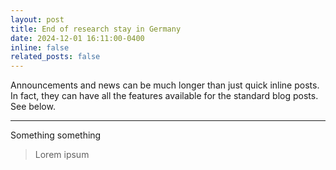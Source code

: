 ```yaml
---
layout: post
title: End of research stay in Germany
date: 2024-12-01 16:11:00-0400
inline: false
related_posts: false
---
```


Announcements and news can be much longer than just quick inline posts. In fact, they can have all the features available for the standard blog posts. See below.

---

Something something

> Lorem ipsum
